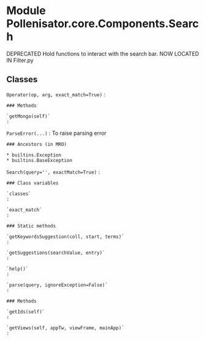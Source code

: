 Module Pollenisator.core.Components.Search
==========================================
DEPRECATED Hold functions to interact with the search bar. NOW LOCATED IN Filter.py

Classes
-------

`Operator(op, arg, exact_match=True)`
:   

    ### Methods

    `getMongo(self)`
    :

`ParseError(...)`
:   To raise parsing error

    ### Ancestors (in MRO)

    * builtins.Exception
    * builtins.BaseException

`Search(query='', exactMatch=True)`
:   

    ### Class variables

    `classes`
    :

    `exact_match`
    :

    ### Static methods

    `getKeywordsSuggestion(coll, start, terms)`
    :

    `getSuggestions(searchValue, entry)`
    :

    `help()`
    :

    `parse(query, ignoreException=False)`
    :

    ### Methods

    `getIds(self)`
    :

    `getViews(self, appTw, viewFrame, mainApp)`
    :